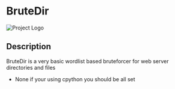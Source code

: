 # BruteDir

![Project Logo](https://i.imgur.com/hrxbIkq.png)

## Description
BruteDir is a very basic wordlist based bruteforcer for web server directories and files

- None if your using cpython you should be all set
